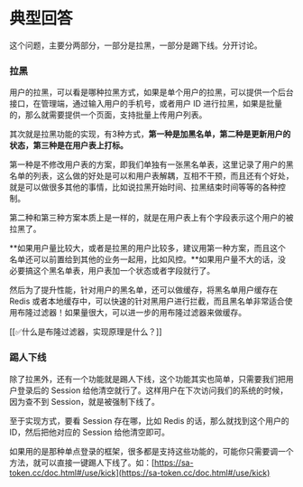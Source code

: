 # 典型回答


这个问题，主要分两部分，一部分是拉黑，一部分是踢下线。分开讨论。



### 拉黑


用户的拉黑，可以看是哪种拉黑方式，如果是单个用户的拉黑，可以提供一个后台接口，在管理端，通过输入用户的手机号，或者用户 ID 进行拉黑，如果是批量的，那么就需要提供一个页面，支持批量上传用户列表。



其次就是拉黑功能的实现，有3种方式，**第一种是加黑名单，第二种是更新用户的状态，第三种是在用户表上打标。**



第一种是不修改用户表的方案，即我们单独有一张黑名单表，这里记录了用户的黑名单的列表，这么做的好处是可以和用户表解耦，互相不干预，而且还有个好处，就是可以做很多其他的事情，比如说拉黑开始时间、拉黑结束时间等等的各种控制。



第二种和第三种方案本质上是一样的，就是在用户表上有个字段表示这个用户的被拉黑了。



**如果用户量比较大，或者是拉黑的用户比较多，建议用第一种方案，而且这个名单还可以前置给到其他的业务一起用，比如风控。**如果用户量不大的话，没必要搞这个黑名单表，用户表加一个状态或者字段就行了。



然后为了提升性能，针对用户的黑名单，还可以做缓存，将黑名单用户缓存在 Redis 或者本地缓存中，可以快速的针对黑用户进行拦截，而且黑名单非常适合使用布隆过滤器！如果量很大，可以进一步的用布隆过滤器来做缓存。



[[✅什么是布隆过滤器，实现原理是什么？]]



### 踢人下线


除了拉黑外，还有一个功能就是踢人下线，这个功能其实也简单，只需要我们把用户登录后的 Session 给他清空就行了。这样用户在下次访问我们的系统的时候，因为查不到 Session，就是被强制下线了。



至于实现方式，要看 Session 存在哪，比如 Redis 的话，那么就找到这个用户的 ID，然后把他对应的 Session 给他清空即可。



如果用的是那种单点登录的框架，很多都是支持这些功能的，可能你只需要调一个方法，就可以直接一键踢人下线了。如：[https://sa-token.cc/doc.html#/use/kick](https://sa-token.cc/doc.html#/use/kick) 

